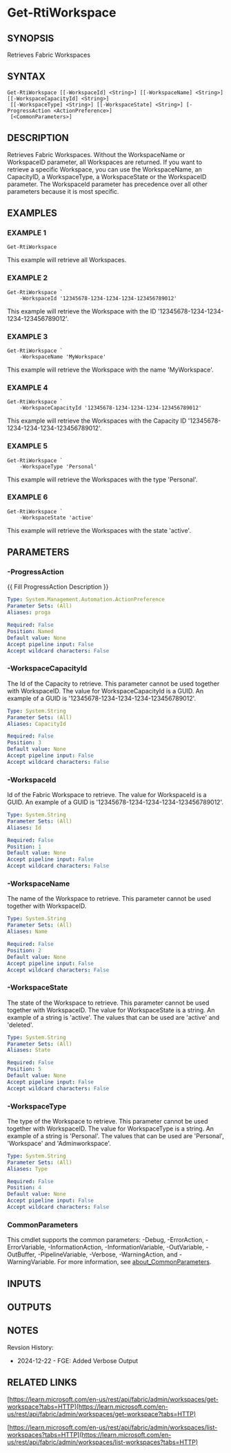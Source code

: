# Get-RtiWorkspace

## SYNOPSIS
Retrieves Fabric Workspaces

## SYNTAX

```
Get-RtiWorkspace [[-WorkspaceId] <String>] [[-WorkspaceName] <String>] [[-WorkspaceCapacityId] <String>]
 [[-WorkspaceType] <String>] [[-WorkspaceState] <String>] [-ProgressAction <ActionPreference>]
 [<CommonParameters>]
```

## DESCRIPTION
Retrieves Fabric Workspaces.
Without the WorkspaceName or WorkspaceID parameter,
all Workspaces are returned.
If you want to retrieve a specific Workspace, you can
use the WorkspaceName, an CapacityID, a WorkspaceType, a WorkspaceState or the WorkspaceID
parameter.
The WorkspaceId parameter has precedence over all other parameters because it
is most specific.

## EXAMPLES

### EXAMPLE 1
```
Get-RtiWorkspace
```

This example will retrieve all Workspaces.

### EXAMPLE 2
```
Get-RtiWorkspace `
    -WorkspaceId '12345678-1234-1234-1234-123456789012'
```

This example will retrieve the Workspace with the ID '12345678-1234-1234-1234-123456789012'.

### EXAMPLE 3
```
Get-RtiWorkspace `
    -WorkspaceName 'MyWorkspace'
```

This example will retrieve the Workspace with the name 'MyWorkspace'.

### EXAMPLE 4
```
Get-RtiWorkspace `
    -WorkspaceCapacityId '12345678-1234-1234-1234-123456789012'
```

This example will retrieve the Workspaces with the Capacity ID '12345678-1234-1234-1234-123456789012'.

### EXAMPLE 5
```
Get-RtiWorkspace `
    -WorkspaceType 'Personal'
```

This example will retrieve the Workspaces with the type 'Personal'.

### EXAMPLE 6
```
Get-RtiWorkspace `
    -WorkspaceState 'active'
```

This example will retrieve the Workspaces with the state 'active'.

## PARAMETERS

### -ProgressAction
{{ Fill ProgressAction Description }}

```yaml
Type: System.Management.Automation.ActionPreference
Parameter Sets: (All)
Aliases: proga

Required: False
Position: Named
Default value: None
Accept pipeline input: False
Accept wildcard characters: False
```

### -WorkspaceCapacityId
The Id of the Capacity to retrieve.
This parameter cannot be used together with WorkspaceID.
The value for WorkspaceCapacityId is a GUID.
An example of a GUID is '12345678-1234-1234-1234-123456789012'.

```yaml
Type: System.String
Parameter Sets: (All)
Aliases: CapacityId

Required: False
Position: 3
Default value: None
Accept pipeline input: False
Accept wildcard characters: False
```

### -WorkspaceId
Id of the Fabric Workspace to retrieve.
The value for WorkspaceId is a GUID.
An example of a GUID is '12345678-1234-1234-1234-123456789012'.

```yaml
Type: System.String
Parameter Sets: (All)
Aliases: Id

Required: False
Position: 1
Default value: None
Accept pipeline input: False
Accept wildcard characters: False
```

### -WorkspaceName
The name of the Workspace to retrieve.
This parameter cannot be used together with WorkspaceID.

```yaml
Type: System.String
Parameter Sets: (All)
Aliases: Name

Required: False
Position: 2
Default value: None
Accept pipeline input: False
Accept wildcard characters: False
```

### -WorkspaceState
The state of the Workspace to retrieve.
This parameter cannot be used together with WorkspaceID.
The value for WorkspaceState is a string.
An example of a string is 'active'.
The values that
can be used are 'active' and 'deleted'.

```yaml
Type: System.String
Parameter Sets: (All)
Aliases: State

Required: False
Position: 5
Default value: None
Accept pipeline input: False
Accept wildcard characters: False
```

### -WorkspaceType
The type of the Workspace to retrieve.
This parameter cannot be used together with WorkspaceID.
The value for WorkspaceType is a string.
An example of a string is 'Personal'.
The values that
can be used are 'Personal', 'Workspace' and 'Adminworkspace'.

```yaml
Type: System.String
Parameter Sets: (All)
Aliases: Type

Required: False
Position: 4
Default value: None
Accept pipeline input: False
Accept wildcard characters: False
```

### CommonParameters
This cmdlet supports the common parameters: -Debug, -ErrorAction, -ErrorVariable, -InformationAction, -InformationVariable, -OutVariable, -OutBuffer, -PipelineVariable, -Verbose, -WarningAction, and -WarningVariable. For more information, see [about_CommonParameters](http://go.microsoft.com/fwlink/?LinkID=113216).

## INPUTS

## OUTPUTS

## NOTES
Revsion History:

- 2024-12-22 - FGE: Added Verbose Output

## RELATED LINKS

[https://learn.microsoft.com/en-us/rest/api/fabric/admin/workspaces/get-workspace?tabs=HTTP](https://learn.microsoft.com/en-us/rest/api/fabric/admin/workspaces/get-workspace?tabs=HTTP)

[https://learn.microsoft.com/en-us/rest/api/fabric/admin/workspaces/list-workspaces?tabs=HTTP](https://learn.microsoft.com/en-us/rest/api/fabric/admin/workspaces/list-workspaces?tabs=HTTP)


